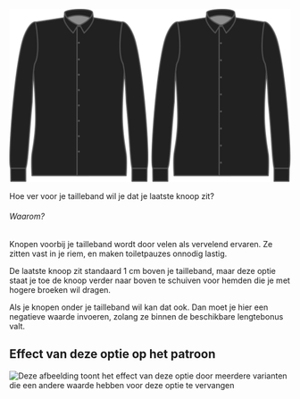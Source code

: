 ![Lengte knooploos stuk](./buttonfreelength.svg)

Hoe ver voor je tailleband wil je dat je laatste knoop zit?

<Note>

###### Waarom?

Knopen voorbij je tailleband wordt door velen als vervelend ervaren.
Ze zitten vast in je riem, en maken toiletpauzes onnodig lastig.

De laatste knoop zit standaard 1 cm boven je tailleband, maar deze optie staat je toe de knoop verder naar boven te schuiven voor hemden die je met hogere broeken wil dragen.

Als je knopen onder je tailleband wil kan dat ook. Dan moet je hier een negatieve waarde invoeren, zolang ze binnen de beschikbare lengtebonus valt.

</Note>

## Effect van deze optie op het patroon

![Deze afbeelding toont het effect van deze optie door meerdere varianten die een andere waarde hebben voor deze optie te vervangen](simon\_buttonfreelength\_sample.svg "Effect van deze optie op het patroon")
